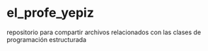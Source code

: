 # el_profe_yepiz
repositorio para compartir archivos relacionados con las clases de programación estructurada
